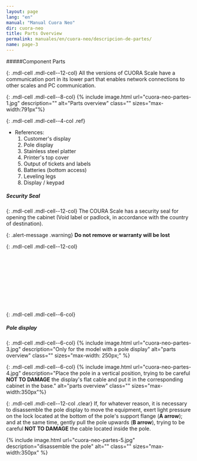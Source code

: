 ```yaml
---
layout: page
lang: "en"
manual: "Manual Cuora Neo"
dir: cuora-neo
title: Parts Overview
permalink: manuales/en/cuora-neo/descripcion-de-partes/
name: page-3
---
```

#####Component Parts

{: .mdl-cell .mdl-cell--12-col}
All the versions of CUORA Scale have a communication port in its lower part that enables network connections to other scales and PC communication.

{: .mdl-cell .mdl-cell--8-col}
{% include image.html url="cuora-neo-partes-1.jpg" description="" alt="Parts overview" class="" sizes="max-width:791px"%}

{: .mdl-cell .mdl-cell--4-col .ref}
- References:
  1. Customer's display
  2. Pole display
  3. Stainless steel platter
  4. Printer's top cover
  5. Output of tickets and labels
  6. Batteries (bottom access)
  7. Leveling legs
  8. Display / keypad

##### Security Seal

{: .mdl-cell .mdl-cell--12-col}	
The COURA Scale has a security seal for opening the cabinet (Void label or padlock, in accordance with the country of destination).

{: .alert-message .warning}
**Do not remove or warranty will be lost**

{: .mdl-cell .mdl-cell--12-col}
<br>
<br>
<br>
<br>
<br>
<br>
<br>
<br>
<br>
<br>

{: .mdl-cell .mdl-cell--6-col}
##### Pole display

{: .mdl-cell .mdl-cell--6-col}
{% include image.html url="cuora-neo-partes-3.jpg" description="Only for the model with a pole display" alt="parts overview" class="" sizes="max-width: 250px;" %}

{: .mdl-cell .mdl-cell--6-col}
{% include image.html url="cuora-neo-partes-4.jpg" description="Place the pole in a vertical position, trying to be careful **NOT TO DAMAGE** the display's flat cable and put it in the corresponding cabinet in the base." alt="parts overview" class="" sizes="max-width:350px"%}

{: .mdl-cell .mdl-cell--12-col .clear}
If, for whatever reason, it is necessary to disassemble the pole display to move the equipment, exert light pressure on the lock located at the bottom of the pole's support flange (**A arrow**); and at the same time, gently pull the pole upwards (**B arrow**), trying to be careful **NOT TO DAMAGE** the cable located inside the pole.

{% include image.html url="cuora-neo-partes-5.jpg" description="disassemble the pole" alt="" class="" sizes="max-width:350px" %}
